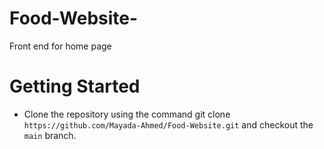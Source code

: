 # Food-Website-
Front end for home page

# Getting Started
- Clone the repository using the command git clone `https://github.com/Mayada-Ahmed/Food-Website.git` and checkout the `main` branch.
